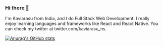 ### Hi there 👋

I'm Kaviarasu from India, and I do Full Stack Web Development. I really enjoy learning languages and frameworks like React and React Native. You can check my twitter at twitter.com/kaviarasu_ns.


[![Anurag's GitHub stats](https://github-readme-stats.vercel.app/api?username=kaviarasuns)](https://github.com/anuraghazra/github-readme-stats)


<!--
**kaviarasuns/kaviarasuns** is a ✨ _special_ ✨ repository because its `README.md` (this file) appears on your GitHub profile.

Here are some ideas to get you started:

- 🔭 I’m currently working on ...
- 🌱 I’m currently learning ...
- 👯 I’m looking to collaborate on ...
- 🤔 I’m looking for help with ...
- 💬 Ask me about ...
- 📫 How to reach me: ...
- 😄 Pronouns: ...
- ⚡ Fun fact: ...
-->
